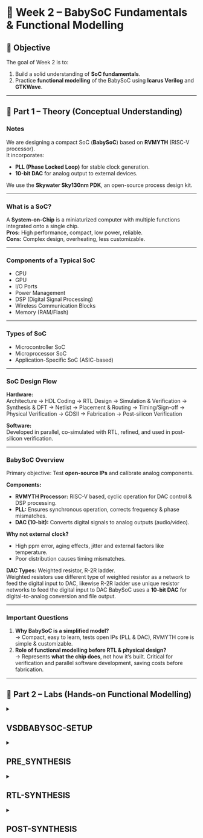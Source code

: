 # 📘 Week 2 – BabySoC Fundamentals & Functional Modelling

## 🎯 Objective
The goal of Week 2 is to:
1. Build a solid understanding of **SoC fundamentals**.
2. Practice **functional modelling** of the BabySoC using **Icarus Verilog** and **GTKWave**.

---

## 📖 Part 1 – Theory (Conceptual Understanding)

### Notes
We are designing a compact SoC (**BabySoC**) based on **RVMYTH** (RISC-V processor).  
It incorporates:
- **PLL (Phase Locked Loop)** for stable clock generation.
- **10-bit DAC** for analog output to external devices.  

We use the **Skywater Sky130nm PDK**, an open-source process design kit.

---

### What is a SoC?
A **System-on-Chip** is a miniaturized computer with multiple functions integrated onto a single chip.  
**Pros:** High performance, compact, low power, reliable.  
**Cons:** Complex design, overheating, less customizable.

---

### Components of a Typical SoC
- CPU  
- GPU  
- I/O Ports  
- Power Management  
- DSP (Digital Signal Processing)  
- Wireless Communication Blocks  
- Memory (RAM/Flash)  

---

### Types of SoC
- Microcontroller SoC  
- Microprocessor SoC  
- Application-Specific SoC (ASIC-based)  

---

### SoC Design Flow

**Hardware:**  
Architecture → HDL Coding → RTL Design → Simulation & Verification → Synthesis & DFT → Netlist → Placement & Routing → Timing/Sign-off → Physical Verification → GDSII → Fabrication → Post-silicon Verification  

**Software:**  
Developed in parallel, co-simulated with RTL, refined, and used in post-silicon verification.  

---

### BabySoC Overview
Primary objective: Test **open-source IPs** and calibrate analog components.

**Components:**
- **RVMYTH Processor:** RISC-V based, cyclic operation for DAC control & DSP processing.  
- **PLL:** Ensures synchronous operation, corrects frequency & phase mismatches.  
- **DAC (10-bit):** Converts digital signals to analog outputs (audio/video).

**Why not external clock?**
- High ppm error, aging effects, jitter and external factors like temperature.  
- Poor distribution causes timing mismatches.  

**DAC Types:** Weighted resistor, R-2R ladder.  
Weighted resistors use different type of weighted resistor as a network to feed the digital input to DAC, likewise R-2R ladder use unique resistor networks to feed the digital input to DAC
BabySoC uses a **10-bit DAC** for digital-to-analog conversion and file output.

---

### Important Questions
1. **Why BabySoC is a simplified model?**  
   → Compact, easy to learn, tests open IPs (PLL & DAC), RVMYTH core is simple & customizable.  
2. **Role of functional modelling before RTL & physical design?**  
   → Represents **what the chip does**, not how it’s built. Critical for verification and parallel software development, saving costs before fabrication.

---



## 📖 Part 2 – Labs (Hands-on Functional Modelling)
<details>
<summary><h2>VSDBABYSOC-SETUP</h2></summary>
   
### Tools Installed
- **Icarus Verilog (`iverilog`)** → compile Verilog modules.  
- **GTKWave** → view waveform files (`.vcd`).  

### Steps Followed

1. **System Update and Dependencies**
```bash
sudo apt update
sudo apt install python3 python3-venv python3-pip -y
```
```bash
cd ~/VLSI
git clone https://github.com/manili/VSDBabySoC.git
cd VSDBabySoC
```
```bash
python3 -m venv sp_env
source sp_env/bin/activate
```
```bash
pip install --upgrade pip
pip install pyyaml click sandpiper-saas
which sandpiper-saas
# Should show: ~/VLSI/VSDBabySoC/sp_env/bin/sandpiper-saas
```
```bash
sandpiper-saas -i ./src/module/*.tlv \
               -o rvmyth.v \
               --bestsv \
               --noline \
               -p verilog \
               --outdir ./src/module/
```
</details>

<details>
<summary><h2>PRE_SYNTHESIS</h2></summary>
   
```bash
mkdir -p output/pre_synth_sim
iverilog -o output/pre_synth_sim/pre_synth_sim.out \
  -DPRE_SYNTH_SIM \
  -I src/include -I src/module \
  src/module/testbench.v
```
```bash
cd output/pre_synth_sim
./pre_synth_sim.out
gtkwave pre_synth_sim.vcd
```
## Presynthesis Implementation
![Presynthesis](Lab_image/Presynthesis.jpg)

## Final Folder Tree Setup will be like:

```txt
~/VLSIVSDBabySoC/
├── src/
│   ├── include/
│   │   ├── sandpiper.vh
│   │   └── other header files...
│   ├── module/
│   │   ├── vsdbabysoc.v      # Top-level module integrating all components
│   │   ├── rvmyth.v          # RISC-V core module
│   │   ├── avsdpll.v         # PLL module
│   │   ├── avsddac.v         # DAC module
│   │   └── testbench.v       # Testbench for simulation
└── output/
└── compiled_tlv/         # Holds compiled intermediate files if needed
```
## 🔍 Pre-Synthesis Simulation Observations
![Presynthesis](Lab_Images/Presynthesis_OP.jpg)
### ⏱️ Clock
- **Asserted** at `12.5 ns`, **deasserted** at `25 ns`
- Effective clock period = `25 ns`
- Frequency = **1 / 25 ns = 40 MHz**

👉 Note: `12.5 ns` is the half-period, so the full cycle is 25 ns → 40 MHz.

### 🎚 RV → DAC Conversion
- `rv_to_dac` produces a 10-bit digital value (`0–1023`)
- DAC output is computed as:
```
V_OUT = rv_to_dac/1023
Example from the Simulation: if `rv_to_dac = 117
  V_OUT = 17/1023
  V_OUT = 0.166 (The Calculation is matchning with output
```
![Presynthesis](Lab_Images/Presynthesis_OP_Details.jpg)
</details>

<details>
<summary><h2>RTL-SYNTHESIS</h2></summary>

> All paths in the commands below are relative to `VSDBabySoC/`.
**Open Yosys**
```bash
yosys
read_verilog -sv -I src/include/ -I src/module/ src/module/vsdbabysoc.v src/module/clk_gate.v src/module/rvmyth.v
```
```bash
read_liberty -lib src/lib/sky130_fd_sc_hd__tt_025C_1v80.lib
read_liberty -lib src/lib/avsddac.lib
read_liberty -lib src/lib/avsdpll.lib
read_liberty -lib src/lib/sky130_fd_sc_hd__tt_025C_1v80.lib
```
```bash
synth -top vsdbabysoc
write_verilog vsdbabysoc_synth_net.v
show vsdbabysoc
```
![Netlist_Implemention](Lab_Images/Netlist_Implementation.jpg)
![Netlist](Lab_Images/VSDbabysoc_Netlist.jpg)

</details>
<details>
<summary><h2>POST-SYNTHESIS</h2></summary>

</details>

